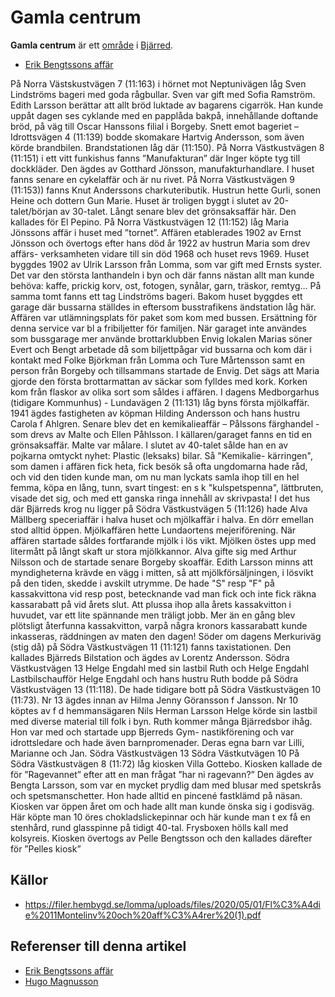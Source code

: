 # Gamla centrum

**Gamla centrum** är ett [område](område) i [Bjärred](bjärred).

* [Erik Bengtssons affär](erik%20bengtssons%20affär)

<!-- TODO: Format and clean up text. -->

På Norra Västskustvägen 7 (11:163) i hörnet mot Neptunivägen låg Sven Lindströms
bageri med goda rågbullar. Sven var gift med Sofia Ramström. Edith Larsson berättar
att allt bröd luktade av bagarens cigarrök. Han kunde uppåt dagen ses cyklande med en
papplåda bakpå, innehållande doftande bröd, på väg till Oscar Hanssons filial i Borgeby.
Snett emot bageriet – Idrottsvägen 4 (11:139) bodde skomakare Hartvig Andersson,
som även körde brandbilen. Brandstationen låg där (11:150).
På Norra Västkustvägen 8 (11:151) i ett vitt funkishus fanns ”Manufakturan” där Inger
köpte tyg till dockkläder. Den ägdes av Gotthard Jönsson, manufakturhandlare. I huset
fanns senare en cykelaffär och är nu rivet.
På Norra Västkustvägen 9 (11:153)) fanns Knut Anderssons charkuteributik. Hustrun
hette Gurli, sonen Heine och dottern Gun Marie.
Huset är troligen byggt i slutet av 20-talet/början av 30-talet. Långt senare blev det
grönsaksaffär här. Den kallades för El Pepino.
På Norra Västkustvägen 12 (11:152) låg Maria Jönssons affär i huset med ”tornet”.
Affären
etablerades 1902
av Ernst Jönsson
och övertogs efter
hans död år 1922
av hustrun Maria
som drev affärs-
verksamheten
vidare till sin död
1968 och huset
revs 1969. Huset
byggdes 1902 av
Ulrik Larsson från
Lomma, som var
gift med Ernsts
syster.
Det var den
största lanthandeln i byn och där fanns nästan allt man kunde behöva: kaffe, prickig korv,
ost, fotogen, synålar, garn, träskor, remtyg…
På samma tomt fanns ett tag Lindströms bageri. Bakom huset byggdes ett garage där
bussarna ställdes in eftersom busstrafikens ändstation låg här. Affären var
utlämningsplats för paket som kom med bussen. Ersättning för denna service var bl a
fribiljetter för familjen. När garaget inte användes som bussgarage mer använde
brottarklubben Envig lokalen Marias söner Evert och Bengt arbetade då som biljettpågar
vid bussarna och kom där i kontakt med Folke Björkman från Lomma och Ture
Mårtensson samt en person från Borgeby och tillsammans startade de Envig. Det sägs
att Maria gjorde den första brottarmattan av säckar som fylldes med kork. Korken kom
från flaskor av olika sort som såldes i affären.
I dagens Medborgarhus (tidigare Kommunhus) - Lundavägen 2 (11:131) låg byns första
mjölkaffär. 1941 ägdes fastigheten av köpman Hilding Andersson och hans hustru Carola
f Ahlgren.
Senare blev det en kemikalieaffär – Pålssons färghandel - som drevs av Malte och Ellen
Påhlsson. I källaren/garaget fanns en tid en grönsaksaffär. Malte var målare. I slutet av
40-talet sålde han en av pojkarna omtyckt nyhet: Plastic (leksaks) bilar. Så "Kemikalie-
kärringen", som damen i affären fick heta, fick besök så ofta ungdomarna hade råd, och
vid den tiden kunde man, om nu man lyckats samla ihop till en hel femma, köpa en lång,
tunn, svart tingest: en s k "kulspetspenna", lättbruten, visade det sig, och med ett ganska
ringa innehåll av skrivpasta!
I det hus där Bjärreds krog nu ligger på Södra
Västkustvägen 5 (11:126) hade Alva Mällberg
speceriaffär i halva huset och mjölkaffär i halva. En
dörr emellan stod alltid öppen. Mjölkaffären hette
Lundaortens mejeriförening. När affären startade
såldes fortfarande mjölk i lös vikt. Mjölken östes upp
med litermått på långt skaft ur stora mjölkkannor.
Alva gifte sig med Arthur Nilsson och de startade
senare Borgeby skoaffär.
Edith Larsson minns att myndigheterna krävde en
vägg i mitten, så att mjölkförsäljningen, i lösvikt på
den tiden, skedde i avskilt utrymme. De hade "S"
resp "F" på kassakvittona vid resp post,
betecknande vad man fick och inte fick räkna
kassarabatt på vid årets slut. Att plussa ihop alla
årets kassakvitton i huvudet, var ett lite spännande men träligt jobb. Mer än en gång blev
plötsligt återfunna kassakvitton, varpå några kronors kassarabatt kunde inkasseras,
räddningen av maten den dagen!
Söder om dagens Merkuriväg (stig då) på Södra Västkustvägen 11 (11:121) fanns
taxistationen. Den kallades Bjärreds Bilstation och ägdes av Lorentz Andersson.
Södra Västkustvägen 13
Helge Engdahl med sin lastbil
Ruth och Helge Engdahl
Lastbilschaufför Helge Engdahl och hans
hustru Ruth bodde på Södra
Västkustvägen 13 (11:118). De hade
tidigare bott på Södra Västkustvägen 10
(11:73). Nr 13 ägdes innan av Hilma Jenny
Göransson f Jansson. Nr 10 köptes av f d
hemmansägaren Nils Herman Larsson
Helge körde sin lastbil med diverse material
till folk i byn.
Ruth kommer många Bjärredsbor ihåg. Hon
var med och startade upp Bjerreds Gym-
nastikförening och var idrottsledare och
hade även barnpromenader.
Deras egna barn var Lilli, Marianne och Jan. Södra Västkustvägen 13
Södra Västkutvägen 10
På Södra Västkustvägen 8 (11:72) låg
kiosken Villa Gottebo. Kiosken kallade de för
”Ragevannet” efter att en man frågat ”har ni
ragevann?” Den ägdes av Bengta Larsson,
som var en mycket prydlig dam med blusar
med spetskrås och spetsmanschetter. Hon
hade alltid en pincené fastklämd på näsan.
Kiosken var öppen året om och hade allt man
kunde önska sig i godisväg. Här köpte man 10
öres chokladslickepinnar och här kunde man
t ex få en stenhård, rund glasspinne på tidigt
40-tal. Frysboxen hölls kall med kolsyreis.
Kiosken övertogs av Pelle Bengtsson och den
kallades därefter för ”Pelles kiosk”

## Källor

* <https://filer.hembygd.se/lomma/uploads/files/2020/05/01/Fl%C3%A4die%2011Montelinv%20och%20aff%C3%A4rer%20(1).pdf>

## Referenser till denna artikel

* [Erik Bengtssons affär](erik%20bengtssons%20affär)
* [Hugo Magnusson](hugo%20magnusson)
